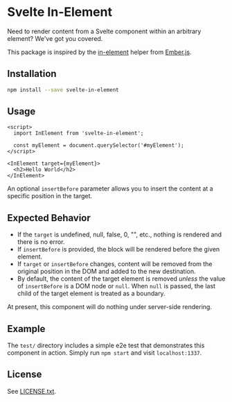 Svelte In-Element
=================

Need to render content from a Svelte component within an arbitrary element?  We've got you covered.

This package is inspired by the [in-element](https://github.com/emberjs/ember.js/blob/48112f90e6d5e21ac5da9a1d539148fbd91a16ff/packages/%40ember/-internals/glimmer/lib/syntax/in-element.ts) helper from [Ember.js](https://emberjs.com).


## Installation

```sh
npm install --save svelte-in-element
```


## Usage

```svelte
<script>
  import InElement from 'svelte-in-element';

  const myElement = document.querySelector('#myElement');
</script>

<InElement target={myElement}>
  <h2>Hello World</h2>
</InElement>
```

An optional `insertBefore` parameter allows you to insert the content at a specific position in the target.


## Expected Behavior

- If the `target` is undefined, null, false, 0, "", etc., nothing is rendered and there is no error.
- If `insertBefore` is provided, the block will be rendered before the given element.
- If `target` or `insertBefore` changes, content will be removed from the original position in the DOM and added to the new destination.
- By default, the content of the target element is removed *unless* the value of `insertBefore` is a DOM node or `null`.  When `null` is passed, the last child of the target element is treated as a boundary.

At present, this component will do nothing under server-side rendering.


## Example

The `test/` directory includes a simple e2e test that demonstrates this component in action.  Simply run `npm start` and visit `localhost:1337`.


## License

See [LICENSE.txt](LICENSE.txt).
